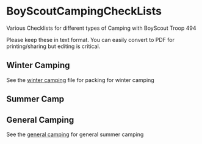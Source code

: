 # BoyScoutCampingCheckLists
Various Checklists for different types of Camping with BoyScout Troop 494

Please keep these in text format. You can easily convert to PDF for printing/sharing but editing is critical. 

## Winter Camping
See the [winter camping](https://github.com/ChrisHirsch/BoyScoutCampingCheckLists/blob/master/winter_camping.txt) file for packing for winter camping

## Summer Camp

## General Camping
See the [general camping](https://github.com/ChrisHirsch/BoyScoutCampingCheckLists/blob/master/general_camping.txt) for general summer camping
